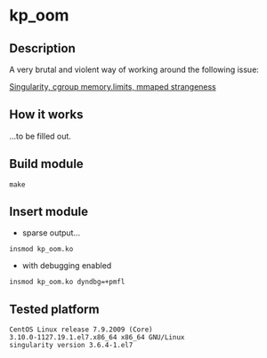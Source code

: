 # kp_oom

## Description

A very brutal and violent way of working around the following issue:

[Singularity, cgroup memory.limits, mmaped strangeness](https://github.com/hpcng/singularity/issues/5850)

## How it works

...to be filled out.

## Build module

```
make
```

## Insert module

* sparse output...

```
insmod kp_oom.ko
```

* with debugging enabled

```
insmod kp_oom.ko dyndbg=+pmfl
```

## Tested platform

```
CentOS Linux release 7.9.2009 (Core)
3.10.0-1127.19.1.el7.x86_64 x86_64 GNU/Linux
singularity version 3.6.4-1.el7
```
